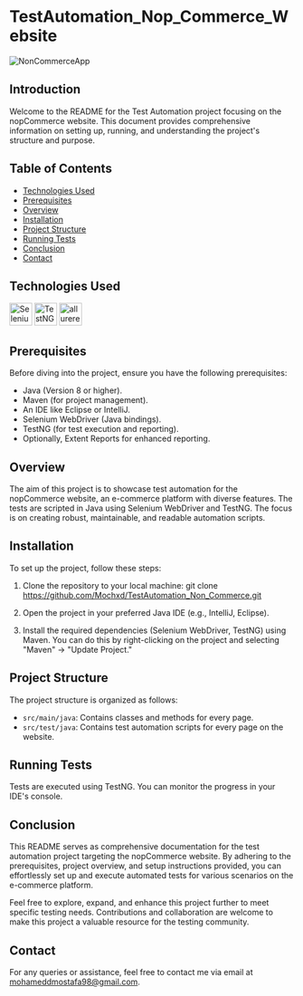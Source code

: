 # TestAutomation_Nop_Commerce_Website

![NonCommerceApp](https://github.com/Mochxd/TAU_InternetDemoWebsite/assets/122634626/ed4e29aa-5fb9-446a-b799-fcaf80ba480b)

## Introduction

Welcome to the README for the Test Automation project focusing on the nopCommerce website. This document provides comprehensive information on setting up, running, and understanding the project's structure and purpose.

## Table of Contents

- [Technologies Used](#Technologies-Used)
- [Prerequisites](#Prerequisites)
- [Overview](#Overview)
- [Installation](#Installation)
- [Project Structure](#Project-Structure)
- [Running Tests](#Running-Tests)
- [Conclusion](#Conclusion)
- [Contact](#Contact)

## Technologies Used
<a href="https://selenium.dev"><img src="https://selenium.dev/images/selenium_logo_square_green.png" width="40" height="40" alt="Selenium"/></a>
<a href="https://testng.org/"><img src="https://github.com/Mochxd/TAU_InternetDemoWebsite/assets/122634626/86a31183-1950-4cf4-bbbe-c1c1d6dc2567" width="40" height="40" alt="TestNG"/></a>
<a href="https://allurereport.org/"><img src="https://github.com/Mochxd/TestAutomation_NoP_Commerce_Website/assets/122634626/510d998c-4ccd-479c-816d-6110aee38201" width="40" height="40" alt="allurereport"/></a>

## Prerequisites
Before diving into the project, ensure you have the following prerequisites:

- Java (Version 8 or higher).
- Maven (for project management).
- An IDE like Eclipse or IntelliJ.
- Selenium WebDriver (Java bindings).
- TestNG (for test execution and reporting).
- Optionally, Extent Reports for enhanced reporting.

## Overview
The aim of this project is to showcase test automation for the nopCommerce website, an e-commerce platform with diverse features. The tests are scripted in Java using Selenium WebDriver and TestNG. The focus is on creating robust, maintainable, and readable automation scripts.

## Installation

To set up the project, follow these steps:

1. Clone the repository to your local machine:
   git clone https://github.com/Mochxd/TestAutomation_Non_Commerce.git

2. Open the project in your preferred Java IDE (e.g., IntelliJ, Eclipse).
3. Install the required dependencies (Selenium WebDriver, TestNG) using Maven. You can do this by right-clicking on the project and selecting "Maven" -> "Update Project."

## Project Structure
The project structure is organized as follows:

- `src/main/java`: Contains classes and methods for every page.
- `src/test/java`: Contains test automation scripts for every page on the website.

## Running Tests
Tests are executed using TestNG. You can monitor the progress in your IDE's console.

## Conclusion
This README serves as comprehensive documentation for the test automation project targeting the nopCommerce website. By adhering to the prerequisites, project overview, and setup instructions provided, you can effortlessly set up and execute automated tests for various scenarios on the e-commerce platform.

Feel free to explore, expand, and enhance this project further to meet specific testing needs. Contributions and collaboration are welcome to make this project a valuable resource for the testing community.

## Contact
For any queries or assistance, feel free to contact me via email at [mohameddmostafa98@gmail.com](mailto:mohamedbadrxd@gmail.com).

